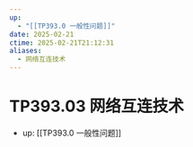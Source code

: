 ```yaml
---
up:
  - "[[TP393.0 一般性问题]]"
date: 2025-02-21
ctime: 2025-02-21T21:12:31
aliases:
  - 网络互连技术
---
```


# TP393.03 网络互连技术

- up: [[TP393.0 一般性问题]]
